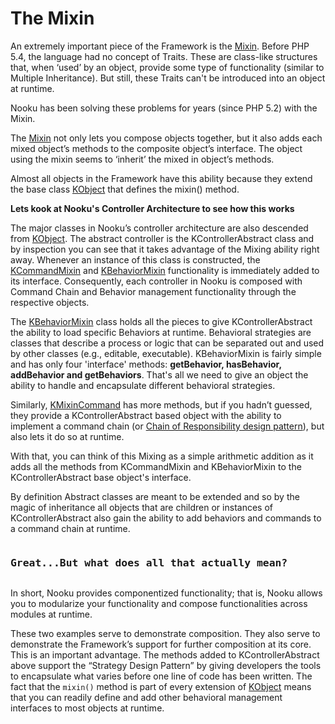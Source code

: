 # The Mixin

An extremely important piece of the Framework is the [Mixin](http://api.nooku.org/package-Koowa.Library.Object.Mixin.html).
Before PHP 5.4, the language had no concept of Traits. These are class-like structures that, when ‘used’ by an object, provide
some type of functionality (similar to Multiple Inheritance). But still, these Traits can't be introduced into an object at runtime.

Nooku has been solving these problems for years (since PHP 5.2) with the Mixin.

The [Mixin](http://api.nooku.org/package-Koowa.Library.Object.Mixin.html) not only lets you compose objects together,
but it also adds each mixed object’s methods to the composite object’s interface.
The object using the mixin seems to ‘inherit’ the mixed in object’s methods.

Almost all objects in the Framework have this ability because they extend the base class [KObject](http://api.nooku.org/class-KObject.html)
that defines the mixin() method.

**Lets kook at Nooku's Controller Architecture to see how this works**

The major classes in Nooku’s controller architecture are also descended from [KObject](http://api.nooku.org/class-KObject.html).
The abstract controller is the KControllerAbstract class and by inspection you can see that it takes advantage of the Mixing
ability right away. Whenever an instance of this class is constructed, the [KCommandMixin](http://api.nooku.org/package-Koowa.Library.Command.Mixin.html)
and [KBehaviorMixin](http://api.nooku.org/class-KBehaviorMixin.html) functionality is immediately added to its interface.
Consequently, each controller in Nooku is composed with Command Chain and Behavior management functionality through the respective objects.

The [KBehaviorMixin](http://api.nooku.org/class-KBehaviorMixin.html) class holds all the pieces to give KControllerAbstract the ability to
load specific Behaviors at runtime. Behavioral strategies are classes that describe a process or logic that can be separated out and used
by other classes (e.g., editable, executable). KBehaviorMixin is fairly simple and has only four 'interface' methods: **getBehavior,
hasBehavior, addBehavior and getBehaviors**. That's all we need to give an object the ability to handle and encapsulate
different behavioral strategies.

Similarly, [KMixinCommand](http://api.nooku.org/package-Koowa.Library.Command.Mixin.html) has more methods, but if you hadn’t guessed,
they provide a KControllerAbstract based object with the ability to implement a command chain (or [Chain of Responsibility design pattern](http://en.wikipedia.org/wiki/Chain-of-responsibility_pattern)),
but also lets it do so at runtime.

With that, you can think of this Mixing as a simple arithmetic addition as it adds all the methods from KCommandMixin and KBehaviorMixin
to the KControllerAbstract base object's interface.

By definition Abstract classes are meant to be extended and so by the magic of inheritance all objects that are children
or instances of KControllerAbstract also gain the ability to add behaviors and commands to a command chain at runtime.

<pre><h3>Great...But what does all that actually mean?</h3></pre>

In short, Nooku provides componentized functionality; that is, Nooku allows you
to modularize your functionality and compose functionalities across modules at runtime.

These two examples serve to demonstrate composition. They also serve to demonstrate the Framework’s support for further
composition at its core. This is an important advantage. The methods added to KControllerAbstract above support the “Strategy Design Pattern”
by giving developers the tools to encapsulate what varies before one line of code has been written. The fact that the `mixin()`
method is part of every extension of [KObject](http://api.nooku.org/class-KObject.html) means that you can readily define
and add other behavioral management interfaces to most objects at runtime.

